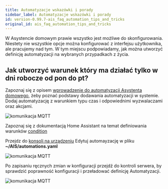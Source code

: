 ```yaml
---
title: Automatyzacje wskazówki i porady
sidebar_label: Automatyzacje wskazówki i porady
id: version-0.99.7-ais_faq_automation_tips_and_tricks
original_id: ais_faq_automation_tips_and_tricks
---
```


W Asystencie domowym prawie wszystko jest możliwe do skonfigurowania. Niestety nie wszystkie opcje można konfigurować z interfejsu użytkownika, ale pracujemy nad tym.
W tym miejscu podpowiadamy, jak można utworzyć definicję automatyzacji na wybranych przypadkach z życia.


## Jak utworzyć warunek który ma działać tylko w dni robocze od pon do pt?

Zapoznaj się z opisem [wprowadzenie do automatyzacji Asystenta domowego](/AIS-docs/docs/en/ais_bramka_automation.html), żeby poznać podstawy dodawania automatyzacji w systemie.
Dodaj automatyzację z warunkiem typu czas i odpowiednimi wyzwalaczami oraz akcjami.

![komunikacja MQTT](/AIS-docs/img/en/faq/automation_tips_1.png)

Zapoznaj się z dokumentacją Home Assistant na temat definiowania warunków [condition](https://www.home-assistant.io/docs/scripts/conditions/)

Przejdz do [konsoli na urządzeniu](/AIS-docs/docs/en/ais_bramka_remote_ssh.html)
Edytuj automayzację w pliku **~/AIS/automations.yaml**

![komunikacja MQTT](/AIS-docs/img/en/faq/automation_tips_2.png)

Po zapisaniu ręcznych zmian w konfiguracji przejdź do kontroli serwera, by sprawdzić poprawność konfiguracji i przeładować definicję Automatyzacji.

![komunikacja MQTT](/AIS-docs/img/en/faq/automation_tips_3.png)
